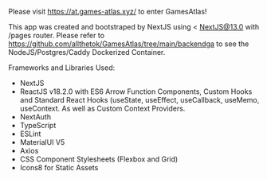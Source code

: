 Please visit https://at.games-atlas.xyz/ to enter GamesAtlas!

This app was created and bootstraped by NextJS using < NextJS@13.0 with /pages router. Please refer to https://github.com/allthetok/GamesAtlas/tree/main/backendga to see the NodeJS/Postgres/Caddy Dockerized Container.

Frameworks and Libraries Used:
- NextJS
- ReactJS v18.2.0 with ES6 Arrow Function Components, Custom Hooks and Standard React Hooks (useState, useEffect, useCallback, useMemo, useContext. As well as Custom Context Providers.
- NextAuth
- TypeScript
- ESLint
- MaterialUI V5
- Axios
- CSS Component Stylesheets (Flexbox and Grid)
- Icons8 for Static Assets
